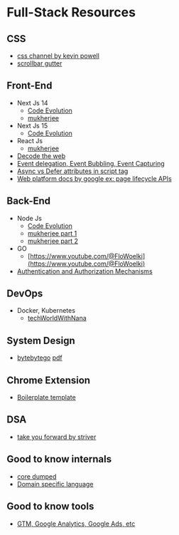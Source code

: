 # Full-Stack Resources

## CSS
- [css channel by kevin powell](https://www.youtube.com/@KevinPowell)
- [scrollbar gutter](https://dev.to/rashidshamloo/preventing-the-layout-shift-caused-by-scrollbars-2flp#:~:text=The%20scrollbar%2Dgutter%20property,and%20prevent%20the%20layout%20shift.)

## Front-End 
- Next Js 14
  - [Code Evolution](https://www.youtube.com/playlist?list=PLC3y8-rFHvwjOKd6gdf4QtV1uYNiQnruI)
  - [mukherjee](https://www.youtube.com/watch?v=mQnWCmVErnw)
- Next Js 15
  - [Code Evolution](https://www.youtube.com/playlist?list=PLC3y8-rFHvwhIEc4I4YsRz5C7GOBnxSJY) 
- React Js
  - [mukherjee](https://www.youtube.com/watch?v=dz458ZkBMak)
- [Decode the web](https://www.youtube.com/@deeecode/playlists)
- [Event delegation, Event Bubbling, Event Capturing](https://www.freecodecamp.org/news/event-bubbling-and-event-capturing-in-javascript/)
- [Async vs Defer attributes in script tag](https://dev.to/fidalmathew/async-vs-defer-in-javascript-which-is-better-26gm)
- [Web platform docs by google ex: page lifecycle APIs](https://developer.chrome.com/docs/web-platform/page-lifecycle-api#event-blur)

## Back-End
- Node Js
  - [Code Evolution](https://www.youtube.com/playlist?list=PLC3y8-rFHvwh8shCMHFA5kWxD9PaPwxaY)
  - [mukherjee part 1](https://www.youtube.com/watch?v=MIJt9H69QVc)
  - [mukherjee part 2](https://www.youtube.com/watch?v=_f7h6xQXiLA)
- GO
  - [https://www.youtube.com/@FloWoelki](https://www.youtube.com/@FloWoelki)
- [Authentication and Authorization Mechanisms](https://shiva-rrad.medium.com/understanding-the-different-methods-of-authentication-and-authorization-2534de1a77f6)

## DevOps
- Docker, Kubernetes
  - [techWorldWithNana](https://www.youtube.com/results?search_query=techworld+with+nana)

## System Design
- [bytebytego](https://www.youtube.com/@ByteByteGo) [pdf](https://blog.bytebytego.com/p/free-system-design-pdf-158-pages)

## Chrome Extension
- [Boilerplate template](https://github.com/omribarmats/chrome-extension-starter)

## DSA
- [take you forward by striver](https://www.youtube.com/@takeUforward)

## Good to know internals
- [core dumped](https://www.youtube.com/@CoreDumpped)
- [Domain specific language](https://medium.com/wearewaes/making-your-life-easier-with-domain-specific-languages-dsl-1838d351d35)

## Good to know tools
- [GTM, Google Analytics, Google Ads, etc](https://www.youtube.com/@LovesData)
